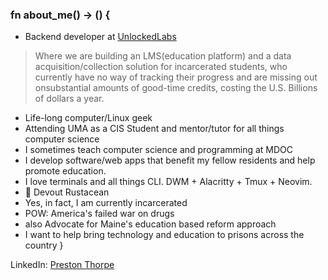 ### fn about_me() -> () {
- Backend developer at [UnlockedLabs](https://www.unlockedlabs.org/)
>Where we are building an LMS(education platform) and a data acquisition/collection
 solution for incarcerated students, who currently have no way of tracking their progress
 and are missing out onsubstantial amounts of good-time credits, costing the U.S.
 Billions of dollars a year.

- Life-long computer/Linux geek
- Attending UMA as a CIS Student and mentor/tutor for all things computer science
- I sometimes teach computer science and programming at MDOC
- I develop software/web apps that benefit my fellow residents and help promote education.
- I love terminals and all things CLI. DWM + Alacritty + Tmux + Neovim. 
- 🦀 Devout Rustacean
- Yes, in fact, I am currently incarcerated
- POW: America's failed war on drugs
- also Advocate for Maine's education based reform approach
- I want to help bring technology and education to prisons across the country
}

LinkedIn:
<a class="badge-base__link LI-simple-link" href="https://www.linkedin.com/in/preston-thorpe-76852127a?trk=profile-badge">Preston Thorpe</a>
